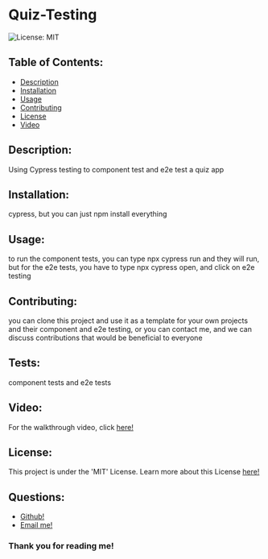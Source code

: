 
# Quiz-Testing

![License: MIT](https://img.shields.io/badge/License-MIT-yellow.svg)


## Table of Contents:
- [Description](#description)
- [Installation](#installation)
- [Usage](#usage)
- [Contributing](#contributing)
- [License](#license)
- [Video](#video)


## Description:
Using Cypress testing to component test and e2e test a quiz app


## Installation:
cypress, but you can just npm install everything

## Usage:
to run the component tests, you can type npx cypress run  and they will run, but for the e2e tests, you have to type npx cypress open, and click on e2e testing

## Contributing:
you can clone this project and use it as a template for your own projects and their component and e2e testing, or you can contact me, and we can discuss contributions that would be beneficial to everyone

## Tests:
component tests and e2e tests 

## Video:
For the walkthrough video, click [here!](https://youtu.be/y_8mwDxiYB8)

## License:
This project is under the 'MIT' License.
Learn more about this License [here!](https://opensource.org/licenses/MIT)

## Questions:
- [Github!](http://www.github.com/limboden)
- [Email me!](mailto:imbodenlu@gmail.com)


### Thank you for reading me!
